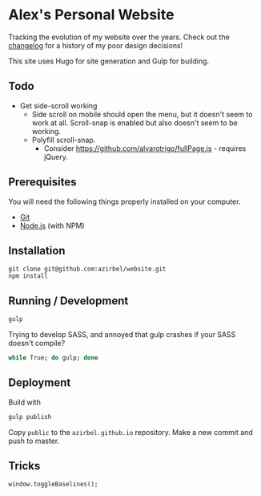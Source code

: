# Alex's Personal Website

Tracking the evolution of my website over the years. Check out the
[changelog](CHANGELOG.md) for a history of my poor design decisions!

This site uses Hugo for site generation and Gulp for building.


## Todo

* Get side-scroll working
  * Side scroll on mobile should open the menu, but it doesn't seem to work at
    all. Scroll-snap is enabled but also doesn't seem to be working.
  * Polyfill scroll-snap.
    * Consider https://github.com/alvarotrigo/fullPage.js - requires jQuery.


## Prerequisites

You will need the following things properly installed on your computer.

* [Git](http://git-scm.com/)
* [Node.js](http://nodejs.org/) (with NPM)


## Installation

```
git clone git@github.com:azirbel/website.git
npm install
```


## Running / Development

```bash
gulp
```

Trying to develop SASS, and annoyed that gulp crashes if your SASS doesn't
compile?

```bash
while True; do gulp; done
```


## Deployment

Build with

```bash
gulp publish
```

Copy `public` to the `azirbel.github.io` repository. Make a new commit and push
to master.


## Tricks

```
window.toggleBaselines();
```
